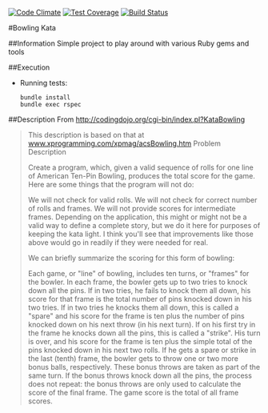 [![Code Climate](https://codeclimate.com/github/kvnknowles/bowling_kata_ruby/badges/gpa.svg)](https://codeclimate.com/github/kvnknowles/bowling_kata_ruby) [![Test Coverage](https://codeclimate.com/github/kvnknowles/bowling_kata_ruby/badges/coverage.svg)](https://codeclimate.com/github/kvnknowles/bowling_kata_ruby) [![Build Status](https://travis-ci.org/kvnknowles/bowling_kata_ruby.svg)](https://travis-ci.org/kvnknowles/bowling_kata_ruby)

#Bowling Kata

##Information
Simple project to play around with various Ruby gems and tools

##Execution
* Running tests:

  ```
  bundle install
  bundle exec rspec
  ```

##Description
From http://codingdojo.org/cgi-bin/index.pl?KataBowling

> This description is based on that at www.xprogramming.com/xpmag/acsBowling.htm
> Problem Description
> 
> Create a program, which, given a valid sequence of rolls for one line of American Ten-Pin Bowling, produces the total score for the game. Here are some things that the program will not do:
> 
> We will not check for valid rolls.
> We will not check for correct number of rolls and frames.
> We will not provide scores for intermediate frames.
> Depending on the application, this might or might not be a valid way to define a complete story, but we do it here for purposes of keeping the kata light. I think you'll see that improvements like those above would go in readily if they were needed for real.
> 
> We can briefly summarize the scoring for this form of bowling:
> 
> Each game, or "line" of bowling, includes ten turns, or "frames" for the bowler.
> In each frame, the bowler gets up to two tries to knock down all the pins.
> If in two tries, he fails to knock them all down, his score for that frame is the total number of pins knocked down in his two tries.
> If in two tries he knocks them all down, this is called a "spare" and his score for the frame is ten plus the number of pins knocked down on his next throw (in his next turn).
> If on his first try in the frame he knocks down all the pins, this is called a "strike". His turn is over, and his score for the frame is ten plus the simple total of the pins knocked down in his next two rolls.
> If he gets a spare or strike in the last (tenth) frame, the bowler gets to throw one or two more bonus balls, respectively. These bonus throws are taken as part of the same turn. If the bonus throws knock down all the pins, the process does not repeat: the bonus throws are only used to calculate the score of the final frame.
> The game score is the total of all frame scores.
